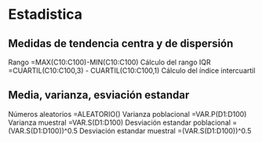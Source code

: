# Estadistica

## Medidas de tendencia centra y de dispersión
Rango		=MAX(C10:C100)-MIN(C10:C100)			Cálculo del rango
IQR		=CUARTIL(C10:C100,3) - CUARTIL(C10:C100,1)	Cálculo del índice intercuartil

## Media, varianza, esviación estandar
Números aleatorios			=ALEATORIO()
Varianza poblacional			=VAR.P(D1:D100)
Varianza muestral			=VAR.S(D1:D100)
Desviación estandar poblacional		=(VAR.S(D1:D100))^0.5
Desviación estandar muestral		=(VAR.S(D1:D100))^0.5

